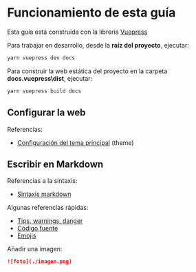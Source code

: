 # Funcionamiento de esta guía

Esta guía está construida con la librería [Vuepress](https://vuepress.vuejs.org/) 


Para trabajar en desarrollo, desde la **raíz del proyecto**, ejecutar:

```bash
yarn vuepress dev docs
```

Para construir la web estática del proyecto en la carpeta **docs\.vuepress\dist**, ejecutar:

```bash
yarn vuepress build docs
```



## Configurar la web

Referencias:

- [Configuración del tema principal](https://vuepress.vuejs.org/default-theme-config/#default-theme-config) (theme)


## Escribir en Markdown

Referencias a la sintaxis:

- [Sintaxis markdown](http://cesarhdz.com/articulos/escribir-en-markdown#sintaxis-de-markdown) 

Algunas referencias rápidas:

- [Tips, warnings, danger](https://vuepress.vuejs.org/guide/markdown.html#custom-containers)
- [Código fuente](https://vuepress.vuejs.org/guide/markdown.html#line-highlighting-in-code-blocks)
- [Emojis](https://vuepress.vuejs.org/guide/markdown.html#emoji)

Añadir una imagen:

```markdown
![foto](./imagen.png)
```
